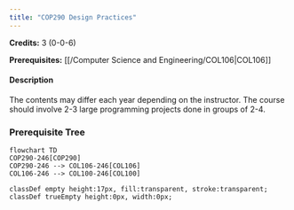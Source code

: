 ```yaml
---
title: "COP290 Design Practices"
---
```

**Credits:** 3 (0-0-6)

**Prerequisites:** [[/Computer Science and Engineering/COL106|COL106]]

#### Description
The contents may differ each year depending on the instructor. The course should involve 2-3 large programming projects done in groups of 2-4.

### Prerequisite Tree

```mermaid
flowchart TD
COP290-246[COP290]
COP290-246 --> COL106-246[COL106]
COL106-246 --> COL100-246[COL100]

classDef empty height:17px, fill:transparent, stroke:transparent;
classDef trueEmpty height:0px, width:0px;
```